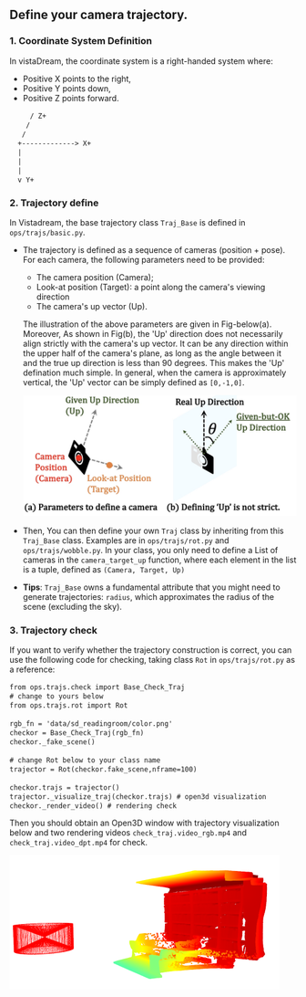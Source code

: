 ## Define your camera trajectory.

### 1. Coordinate System Definition

In vistaDream, the coordinate system is a right-handed system where:
- Positive X points to the right,
- Positive Y points down,
- Positive Z points forward.

```
     / Z+
    /
   /
  +-------------> X+ 
  |
  | 
  |  
  v Y+  
```
### 2. Trajectory define 

In Vistadream, the base trajectory class ```Traj_Base``` is defined in ```ops/trajs/basic.py```. 

- The trajectory is defined as a sequence of cameras (position + pose). For each camera, the following parameters need to be provided: 
    - The camera position (Camera);
    - Look-at position (Target): a point along the camera's viewing direction
    - The camera's up vector (Up).

    The illustration of the above parameters are given in Fig-below(a).
    Moreover, As shown in Fig(b), the 'Up' direction does not necessarily align strictly with the camera's up vector. 
    It can be any direction within the upper half of the camera's plane, as long as the angle between it and the true up direction is less than 90 degrees. 
    This makes the 'Up' defination much simple.
    In general, when the camera is approximately vertical, the 'Up' vector can be simply defined as ```[0,-1,0]```.

    <img src="../../data/assert/traj.jpg" alt="Traj" style="zoom:50%;">

- Then, You can then define your own ```Traj``` class by inheriting from this ```Traj_Base``` class.
Examples are in ```ops/trajs/rot.py``` and ```ops/trajs/wobble.py```. 
In your class, you only need to define a List of cameras in the ```camera_target_up``` function, 
where each element in the list is a tuple, defined as ```(Camera, Target, Up)```


- **Tips**: ```Traj_Base``` owns a fundamental attribute that you might need to generate trajectories: ```radius```, which approximates the radius of the scene (excluding the sky).

### 3. Trajectory check

If you want to verify whether the trajectory construction is correct, you can use the following code for checking, taking 
class ```Rot``` in ```ops/trajs/rot.py``` as a reference: 
```
from ops.trajs.check import Base_Check_Traj
# change to yours below
from ops.trajs.rot import Rot

rgb_fn = 'data/sd_readingroom/color.png'
checkor = Base_Check_Traj(rgb_fn)
checkor._fake_scene()

# change Rot below to your class name
trajector = Rot(checkor.fake_scene,nframe=100)

checkor.trajs = trajector()
trajector._visualize_traj(checkor.trajs) # open3d visualization
checkor._render_video() # rendering check
```
Then you should obtain an Open3D window with trajectory visualization below and two rendering videos ```check_traj.video_rgb.mp4```
and ```check_traj.video_dpt.mp4``` for check.

<img src="../../data/assert/traj_visual.png" alt="Traj-visual" style="zoom:50%;">


